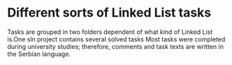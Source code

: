 # Different sorts of Linked List tasks
Tasks are grouped in two folders dependent of what kind of Linked List is.One sln project contains several solved tasks
Most tasks were completed during university studies; therefore, comments and task texts are written in the Serbian language.
